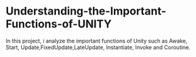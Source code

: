# Understanding-the-Important-Functions-of-UNITY


<p> In this project, i analyze the important functions of Unity such as Awake, Start, Update,FixedUpdate,LateUpdate, Instantiate, Invoke and Coroutine.</p>
